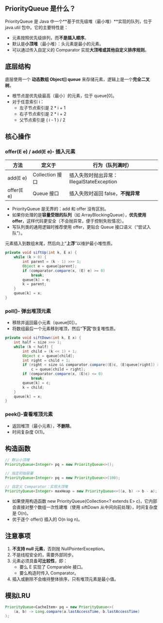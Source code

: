 ##  **PriorityQueue 是什么？**

PriorityQueue 是 Java 中一个**基于优先级堆（最小堆）**实现的队列，位于 java.util 包中。它的主要特性是：

- 元素按照优先级排列，而**不是插入顺序**。
- 默认是**小顶堆**（最小堆）：头元素是最小的元素。
- 可以通过传入自定义的 Comparator 实现**大顶堆或其他自定义排序规则**。



## **底层结构**

底层使用一个 **动态数组 Object[] queue** 来存储元素，逻辑上是一个**完全二叉树**。

- 根节点是优先级最高（最小）的元素，位于 queue[0]。
- 对于任意索引 i：
  - 左子节点索引是 2 * i + 1
  - 右子节点索引是 2 * i + 2
  - 父节点索引是 ( i - 1 ) / 2



## **核心操作**

### offer(E e) / add(E e)- 插入元素

| **方法**   | **定义于**      | **行为（队列满时）**                      |
| ---------- | --------------- | ----------------------------------------- |
| add(E e)   | Collection 接口 | 插入失败时抛出异常：IllegalStateException |
| offer(E e) | Queue 接口      | 插入失败时返回 false，**不抛异常**        |

- PriorityQueue 是无界的：add 和 offer 没有区别。
- 如果你处理的是**容量受限的队列**（如 ArrayBlockingQueue），**优先使用 offer**，这样代码更安全（不会抛异常，便于控制失败情况）。
- 写队列类的通用逻辑时推荐使用 offer，更贴合 Queue 接口语义（“尝试入队”）。



元素插入到数组末尾，然后向上“**上浮**”以维护最小堆性质。

```java
private void siftUp(int k, E x) {
    while (k > 0) {
        int parent = (k - 1) >>> 1;
        Object e = queue[parent];
        if (comparator.compare(x, (E) e) >= 0)
            break;
        queue[k] = e;
        k = parent;
    }
    queue[k] = x;
}
```



### poll()- 弹出堆顶元素

- 移除并返回最小元素（queue[0]）。
- 将数组最后一个元素移到堆顶，然后“**下沉**”恢复堆性质。

```java
private void siftDown(int k, E x) {
    int half = size >>> 1;
    while (k < half) {
        int child = (k << 1) + 1;
        Object c = queue[child];
        int right = child + 1;
        if (right < size && comparator.compare((E)c, (E)queue[right]) > 0)
            c = queue[child = right];
        if (comparator.compare(x, (E)c) <= 0)
            break;
        queue[k] = c;
        k = child;
    }
    queue[k] = x;
}
```



### peek()-查看堆顶元素

- 返回堆顶（最小元素），**不删除**。
- 时间复杂度 O(1)。



## 构造函数

```java
// 默认小顶堆
PriorityQueue<Integer> pq = new PriorityQueue<>();

// 指定初始容量
PriorityQueue<Integer> pq = new PriorityQueue<>(100);

// 自定义 Comparator：实现大顶堆
PriorityQueue<Integer> maxHeap = new PriorityQueue<>((a, b) -> b - a);
```

- 如果使用构造函数 new PriorityQueue(Collection<? extends E> c)，它内部会直接对整个数组一次性建堆（使用 siftDown 从中间向前处理），时间复杂度是 O(n)。
- 优于逐个 offer() 插入的 O(n log n)。



## **注意事项**

1. **不支持 null 元素**，否则抛 NullPointerException。
2. 不是线程安全的，需要外部同步。
3. 元素必须具备**可比较性**，即：
   - 要么 E 实现了 Comparable 接口。
   - 要么构造时传入 Comparator。
4. 插入或删除不会维持整体排序，只有堆顶元素是最小值。



## 模拟LRU

```java
PriorityQueue<CacheItem> pq = new PriorityQueue<>(
    (a, b) -> Long.compare(a.lastAccessTime, b.lastAccessTime)
);
```

